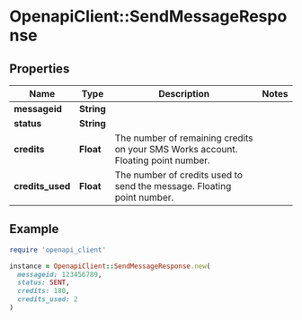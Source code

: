 # OpenapiClient::SendMessageResponse

## Properties

| Name | Type | Description | Notes |
| ---- | ---- | ----------- | ----- |
| **messageid** | **String** |  |  |
| **status** | **String** |  |  |
| **credits** | **Float** | The number of remaining credits on your SMS Works account. Floating point number. |  |
| **credits_used** | **Float** | The number of credits used to send the message. Floating point number. |  |

## Example

```ruby
require 'openapi_client'

instance = OpenapiClient::SendMessageResponse.new(
  messageid: 123456789,
  status: SENT,
  credits: 180,
  credits_used: 2
)
```

